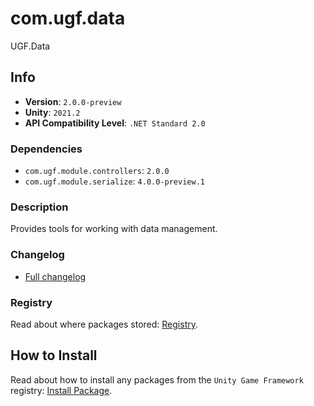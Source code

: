 # com.ugf.data

UGF.Data

## Info

- **Version**: `2.0.0-preview`
- **Unity**: `2021.2`
- **API Compatibility Level**: `.NET Standard 2.0`

### Dependencies

- `com.ugf.module.controllers`: `2.0.0`
- `com.ugf.module.serialize`: `4.0.0-preview.1`


### Description

Provides tools for working with data management.

### Changelog

- [Full changelog](changelog.md)

### Registry

Read about where packages stored: [Registry](https://github.com/unity-game-framework/organization/blob/main/docs/registry.md).

## How to Install

Read about how to install any packages from the `Unity Game Framework` registry: [Install Package](https://github.com/unity-game-framework/organization/blob/main/docs/install-packages.md).
